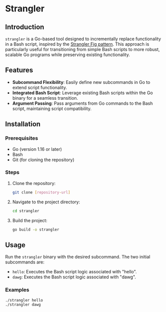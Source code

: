 # Strangler

## Introduction

`strangler` is a Go-based tool designed to incrementally replace functionality in a Bash script, inspired by the [Strangler Fig pattern](https://martinfowler.com/bliki/StranglerFigApplication.html). This approach is particularly useful for transitioning from simple Bash scripts to more robust, scalable Go programs while preserving existing functionality.

## Features

- **Subcommand Flexibility**: Easily define new subcommands in Go to extend script functionality.
- **Integrated Bash Script**: Leverage existing Bash scripts within the Go binary for a seamless transition.
- **Argument Passing**: Pass arguments from Go commands to the Bash script, maintaining script compatibility.

## Installation

### Prerequisites

- Go (version 1.16 or later)
- Bash
- Git (for cloning the repository)

### Steps

1. Clone the repository:

   ```bash
   git clone [repository-url]
   ```

2. Navigate to the project directory:

   ```bash
   cd strangler
   ```

3. Build the project:

   ```bash
   go build -o strangler
   ```

## Usage

Run the `strangler` binary with the desired subcommand. The two initial subcommands are:

- `hello`: Executes the Bash script logic associated with "hello".
- `dawg`: Executes the Bash script logic associated with "dawg".

### Examples

```bash
./strangler hello
./strangler dawg
```
